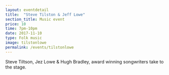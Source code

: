 ```yaml
---
layout: eventdetail
title:  "Steve Tilston & Jeff Lowe"
section_title: Music event
price: 10
time: 7pm-10pm
date: 2017-11-10
type: Folk music
image: tilstonlowe
permalink: /events/tilstonlowe
---
```


Steve Tiltson, Jez Lowe & Hugh Bradley, award winning songwriters take to the stage.
